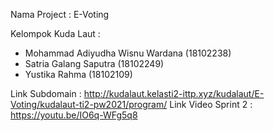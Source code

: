 Nama Project : E-Voting

Kelompok Kuda Laut :
- Mohammad Adiyudha Wisnu Wardana   (18102238)
- Satria Galang Saputra 		    (18102249)
- Yustika Rahma 				    (18102109)

Link Subdomain : http://kudalaut.kelasti2-ittp.xyz/kudalaut/E-Voting/kudalaut-ti2-pw2021/program/
Link Video Sprint 2 : https://youtu.be/IO6q-WFg5q8
